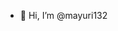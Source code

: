 - 👋 Hi, I’m @mayuri132
  

<!---
mayuri132/mayuri132 is a ✨ special ✨ repository because its `README.md` (this file) appears on your GitHub profile.
You can click the Preview link to take a look at your changes.
--->
